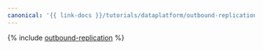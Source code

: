 ```yaml
---
canonical: '{{ link-docs }}/tutorials/dataplatform/outbound-replication'
---
```


{% include [outbound-replication](../../_tutorials/dataplatform/outbound-replication.md) %}
